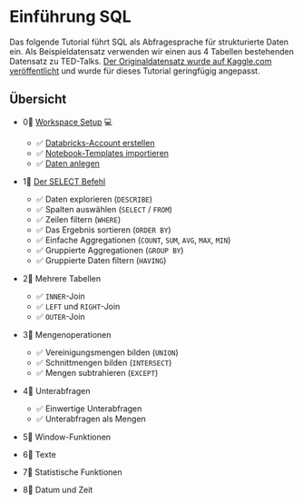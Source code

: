 # Einführung SQL

Das folgende Tutorial führt SQL als Abfragesprache für strukturierte Daten ein. Als Beispieldatensatz verwenden wir einen aus 4 Tabellen bestehenden Datensatz zu TED-Talks. [Der Originaldatensatz wurde auf Kaggle.com veröffentlicht](https://www.kaggle.com/goweiting/ted-talks-transcript) und wurde für dieses Tutorial geringfügig angepasst.

## Übersicht

* 0⃣ [Workspace Setup](0-workspace-setup.md) 💻 
  * ✅ [Databricks-Account erstellen](0-workspace-setup.md#databricks-account-erstellen)
  * ✅ [Notebook-Templates importieren](0-workspace-setup.md#notebook-templates-importieren)
  * ✅ [Daten anlegen](0-workspace-setup.md#daten-anlegen) 
* 1⃣ [Der SELECT Befehl](1-der-select-befehl.md)
  * ✅ Daten explorieren \(`DESCRIBE`\)
  * ✅ Spalten auswählen \(`SELECT` / `FROM`\)
  * ✅ Zeilen filtern \(`WHERE`\)
  * ✅ Das Ergebnis sortieren \(`ORDER BY`\)
  * ✅ Einfache Aggregationen \(`COUNT`, `SUM`, `AVG`, `MAX`, `MIN`\)
  * ✅ Gruppierte Aggregationen \(`GROUP BY`\)
  * ✅ Gruppierte Daten filtern \(`HAVING`\) 
* 2⃣ Mehrere Tabellen
  * ✅ `INNER`-Join
  * ✅ `LEFT` und `RIGHT`-Join
  * ✅ `OUTER`-Join 
* 3⃣ Mengenoperationen

  * ✅ Vereinigungsmengen bilden \(`UNION`\)
  * ✅ Schnittmengen bilden \(`INTERSECT`\)
  * ✅ Mengen subtrahieren \(`EXCEPT`\)

* 4⃣ Unterabfragen
  * ✅ Einwertige Unterabfragen
  * ✅ Unterabfragen als Mengen 
* 5⃣ Window-Funktionen
* 6⃣ Texte
* 7⃣ Statistische Funktionen
* 8⃣ Datum und Zeit



